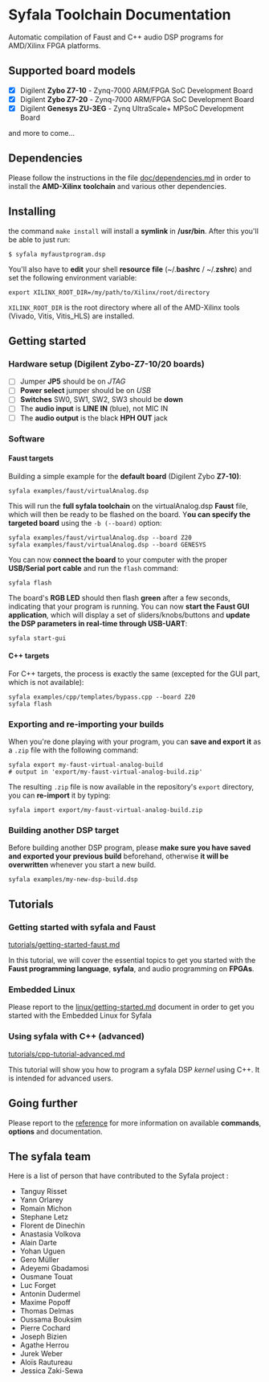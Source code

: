 # Syfala Toolchain Documentation

Automatic compilation of Faust and C++ audio DSP programs for AMD/Xilinx FPGA platforms.

## Supported board models

- [x] Digilent **Zybo Z7-10** - Zynq-7000 ARM/FPGA SoC Development Board
- [x] Digilent **Zybo Z7-20** - Zynq-7000 ARM/FPGA SoC Development Board
- [x] Digilent **Genesys ZU-3EG** - Zynq UltraScale+ MPSoC Development Board

and more to come...

## Dependencies

Please follow the instructions in the file [doc/dependencies.md](manual/dependencies.md) in order to install the **AMD-Xilinx** **toolchain** and various other dependencies.

## Installing

the command `make install` will install a **symlink** in **/usr/bin**. After this you'll be able to just run: 

`$ syfala myfaustprogram.dsp` 

You'll also have to **edit** your shell **resource** **file** (~/.**bashrc** / ~/.**zshrc**) and set the following environment variable: 

```shell
export XILINX_ROOT_DIR=/my/path/to/Xilinx/root/directory
```

`XILINX_ROOT_DIR` is the root directory where all of the AMD-Xilinx tools (Vivado, Vitis, Vitis_HLS) are installed.

## Getting started

### Hardware setup (Digilent **Zybo-Z7-10/20** boards)

- [ ] Jumper **JP5** should be on *JTAG* 
- [ ] **Power select** jumper should be on *USB*  
- [ ] **Switches** SW0, SW1, SW2, SW3 should be **down**  
- [ ] The **audio input** is **LINE IN** (blue), not MIC IN  
- [ ] The **audio output** is the black **HPH OUT** jack  

### Software

#### Faust targets

Building a simple example for the **default board** (Digilent Zybo **Z7-10)**:

```shell
syfala examples/faust/virtualAnalog.dsp
```

This will run the **full syfala toolchain** on the virtualAnalog.dsp **Faust** file, which will then be ready to be flashed on the board. Y**ou can specify the targeted board** using the `-b (--board)` option:

```shell
syfala examples/faust/virtualAnalog.dsp --board Z20
syfala examples/faust/virtualAnalog.dsp --board GENESYS
```

You can now **connect the board** to your computer with the proper **USB/Serial port cable** and run the `flash` command:

```shell
syfala flash
```

The board's **RGB LED** should then flash **green** after a few seconds, indicating that your program is running. You can now **start the Faust GUI application**, which will display a set of sliders/knobs/buttons and **update the DSP parameters in real-time through USB-UART**:

```shell
syfala start-gui
```

#### C++ targets

For C++ targets, the process is exactly the same (excepted for the GUI part, which is not available):

```shell
syfala examples/cpp/templates/bypass.cpp --board Z20
syfala flash
```

### Exporting and re-importing your builds

When you're done playing with your program, you can **save and export it** as a `.zip` file with the following command:

```shell
syfala export my-faust-virtual-analog-build
# output in 'export/my-faust-virtual-analog-build.zip'
```

The resulting `.zip` file is now available in the repository's `export` directory, you can **re-import** it by typing:

```shell
syfala import export/my-faust-virtual-analog-build.zip
```

### Building another DSP target

Before building another DSP program, please **make sure you have saved and exported your previous build** beforehand, otherwise **it will be overwritten** whenever you start a new build. 

```shell
syfala examples/my-new-dsp-build.dsp
```

## Tutorials

### Getting started with syfala and Faust

[tutorials/getting-started-faust.md](tutorials/faust-getting-started.md)

In this tutorial, we will cover the essential topics to get you started with the **Faust programming language**, **syfala**, and audio programming on **FPGAs**. 

### Embedded Linux

Please report to the [linux/getting-started.md](tutorials/embedded-linux-getting-started.md) document in order to get you started with the Embedded Linux for Syfala

### Using syfala with C++ (advanced)

[tutorials/cpp-tutorial-advanced.md](tutorials/cpp-tutorial-advanced.md)

This tutorial will show you how to program a syfala DSP *kernel* using C++. It is intended for advanced users.

## Going further

Please report to the [reference](manual/reference.md) for more information on available **commands**, **options** and documentation.

## The syfala team

Here is a list of person that have contributed to the Syfala project :

- Tanguy Risset
- Yann Orlarey 
- Romain Michon
- Stephane Letz
- Florent de Dinechin
- Anastasia Volkova
- Alain Darte
- Yohan Uguen
- Gero Müller
- Adeyemi Gbadamosi
- Ousmane Touat
- Luc Forget
- Antonin Dudermel
- Maxime Popoff
- Thomas Delmas
- Oussama Bouksim
- Pierre Cochard
- Joseph Bizien
- Agathe Herrou
- Jurek Weber
- Aloïs Rautureau
- Jessica Zaki-Sewa

